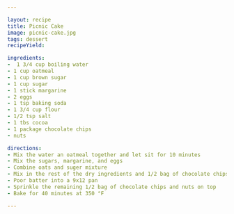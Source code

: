 ```yaml
---

layout: recipe
title: Picnic Cake
image: picnic-cake.jpg
tags: dessert 
recipeYield: 

ingredients:
-  1 3/4 cup boiling water
- 1 cup oatmeal
- 1 cup brown sugar
- 1 cup sugar
- 1 stick margarine
- 2 eggs
- 1 tsp baking soda
- 1 3/4 cup flour
- 1/2 tsp salt
- 1 tbs cocoa 
- 1 package chocolate chips
- nuts

directions:
- Mix the water an oatmeal together and let sit for 10 minutes
- Mix the sugars, margarine, and eggs 
- Combine oats and suger mixture 
- Mix in the rest of the dry ingredients and 1/2 bag of chocolate chips
- Poor batter into a 9x12 pan
- Sprinkle the remaining 1/2 bag of chocolate chips and nuts on top
- Bake for 40 minutes at 350 °F

---
```


